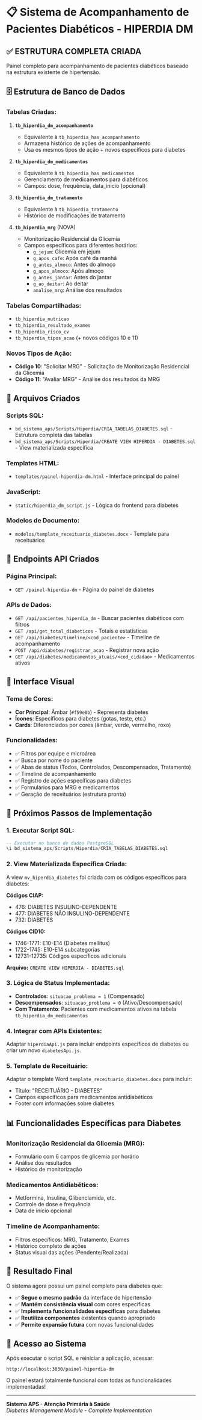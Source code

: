 # 📋 Sistema de Acompanhamento de Pacientes Diabéticos - HIPERDIA DM

## ✅ **ESTRUTURA COMPLETA CRIADA**

Painel completo para acompanhamento de pacientes diabéticos baseado na estrutura existente de hipertensão.

## 🗄️ **Estrutura de Banco de Dados**

### **Tabelas Criadas:**

1. **`tb_hiperdia_dm_acompanhamento`**
   - Equivalente à `tb_hiperdia_has_acompanhamento`
   - Armazena histórico de ações de acompanhamento
   - Usa os mesmos tipos de ação + novos específicos para diabetes

2. **`tb_hiperdia_dm_medicamentos`** 
   - Equivalente à `tb_hiperdia_has_medicamentos`
   - Gerenciamento de medicamentos para diabéticos
   - Campos: dose, frequência, data_inicio (opcional)

3. **`tb_hiperdia_dm_tratamento`**
   - Equivalente à `tb_hiperdia_tratamento`
   - Histórico de modificações de tratamento

4. **`tb_hiperdia_mrg`** (NOVA)
   - Monitorização Residencial da Glicemia
   - Campos específicos para diferentes horários:
     - `g_jejum`: Glicemia em jejum
     - `g_apos_cafe`: Após café da manhã
     - `g_antes_almoco`: Antes do almoço
     - `g_apos_almoco`: Após almoço
     - `g_antes_jantar`: Antes do jantar
     - `g_ao_deitar`: Ao deitar
     - `analise_mrg`: Análise dos resultados

### **Tabelas Compartilhadas:**
- `tb_hiperdia_nutricao`
- `tb_hiperdia_resultado_exames`
- `tb_hiperdia_risco_cv`
- `tb_hiperdia_tipos_acao` (+ novos códigos 10 e 11)

### **Novos Tipos de Ação:**
- **Código 10**: "Solicitar MRG" - Solicitação de Monitorização Residencial da Glicemia
- **Código 11**: "Avaliar MRG" - Análise dos resultados da MRG

## 📁 **Arquivos Criados**

### **Scripts SQL:**
- `bd_sistema_aps/Scripts/Hiperdia/CRIA_TABELAS_DIABETES.sql` - Estrutura completa das tabelas
- `bd_sistema_aps/Scripts/Hiperdia/CREATE VIEW HIPERDIA - DIABETES.sql` - View materializada específica

### **Templates HTML:**
- `templates/painel-hiperdia-dm.html` - Interface principal do painel

### **JavaScript:**
- `static/hiperdia_dm_script.js` - Lógica do frontend para diabetes

### **Modelos de Documento:**
- `modelos/template_receituario_diabetes.docx` - Template para receituários

## 🔌 **Endpoints API Criados**

### **Página Principal:**
- `GET /painel-hiperdia-dm` - Página do painel de diabetes

### **APIs de Dados:**
- `GET /api/pacientes_hiperdia_dm` - Buscar pacientes diabéticos com filtros
- `GET /api/get_total_diabeticos` - Totais e estatísticas
- `GET /api/diabetes/timeline/<cod_paciente>` - Timeline de acompanhamento
- `POST /api/diabetes/registrar_acao` - Registrar nova ação
- `GET /api/diabetes/medicamentos_atuais/<cod_cidadao>` - Medicamentos ativos

## 🎨 **Interface Visual**

### **Tema de Cores:**
- **Cor Principal**: Âmbar (`#f59e0b`) - Representa diabetes
- **Ícones**: Específicos para diabetes (gotas, teste, etc.)
- **Cards**: Diferenciados por cores (âmbar, verde, vermelho, roxo)

### **Funcionalidades:**
- ✅ Filtros por equipe e microárea
- ✅ Busca por nome do paciente
- ✅ Abas de status (Todos, Controlados, Descompensados, Tratamento)
- ✅ Timeline de acompanhamento
- ✅ Registro de ações específicas para diabetes
- ✅ Formulários para MRG e medicamentos
- ✅ Geração de receituários (estrutura pronta)

## 🔧 **Próximos Passos de Implementação**

### **1. Executar Script SQL:**
```sql
-- Executar no banco de dados PostgreSQL
\i bd_sistema_aps/Scripts/Hiperdia/CRIA_TABELAS_DIABETES.sql
```

### **2. View Materializada Específica Criada:**
A view `mv_hiperdia_diabetes` foi criada com os códigos específicos para diabetes:

**Códigos CIAP:**
- 476: DIABETES INSULINO-DEPENDENTE
- 477: DIABETES NÃO INSULINO-DEPENDENTE  
- 732: DIABETES

**Códigos CID10:**
- 1746-1771: E10-E14 (Diabetes mellitus)
- 1722-1745: E10-E14 subcategorias
- 12731-12735: Códigos específicos adicionais

**Arquivo:** `CREATE VIEW HIPERDIA - DIABETES.sql`

### **3. Lógica de Status Implementada:**
- **Controlados**: `situacao_problema = 1` (Compensado)
- **Descompensados**: `situacao_problema = 0` (Ativo/Descompensado)
- **Com Tratamento**: Pacientes com medicamentos ativos na tabela `tb_hiperdia_dm_medicamentos`

### **4. Integrar com APIs Existentes:**
Adaptar `hiperdiaApi.js` para incluir endpoints específicos de diabetes ou criar um novo `diabetesApi.js`.

### **5. Template de Receituário:**
Adaptar o template Word `template_receituario_diabetes.docx` para incluir:
- Título: "RECEITUÁRIO - DIABETES"
- Campos específicos para medicamentos antidiabéticos
- Footer com informações sobre diabetes

## 📊 **Funcionalidades Específicas para Diabetes**

### **Monitorização Residencial da Glicemia (MRG):**
- Formulário com 6 campos de glicemia por horário
- Análise dos resultados
- Histórico de monitorização

### **Medicamentos Antidiabéticos:**
- Metformina, Insulina, Glibenclamida, etc.
- Controle de dose e frequência
- Data de início opcional

### **Timeline de Acompanhamento:**
- Filtros específicos: MRG, Tratamento, Exames
- Histórico completo de ações
- Status visual das ações (Pendente/Realizada)

## 🎯 **Resultado Final**

O sistema agora possui um painel completo para diabetes que:

- ✅ **Segue o mesmo padrão** da interface de hipertensão
- ✅ **Mantém consistência visual** com cores específicas
- ✅ **Implementa funcionalidades específicas** para diabetes
- ✅ **Reutiliza componentes** existentes quando apropriado
- ✅ **Permite expansão futura** com novas funcionalidades

## 🚀 **Acesso ao Sistema**

Após executar o script SQL e reiniciar a aplicação, acessar:
```
http://localhost:3030/painel-hiperdia-dm
```

O painel estará totalmente funcional com todas as funcionalidades implementadas!

---

**Sistema APS - Atenção Primária à Saúde**  
*Diabetes Management Module - Complete Implementation*